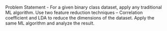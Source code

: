 Problem Statement - For a given binary class dataset, apply any traditional ML algorithm. Use two feature reduction techniques – Correlation coefficient and LDA to reduce the dimensions of the dataset. Apply the same ML algorithm and analyze the result.
